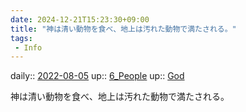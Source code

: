 ```yaml
---
date: 2024-12-21T15:23:30+09:00
title: "神は清い動物を食べ、地上は汚れた動物で満たされる。"
tags:
 - Info
---
```


daily:: [2022-08-05](../Daily_Note/2022-08-05.md)
up:: [6_People](../Bar/Novel/Nacaria/6_People.md)
up:: [God](../Bar/Novel/Topics/God.md)

神は清い動物を食べ、地上は汚れた動物で満たされる。